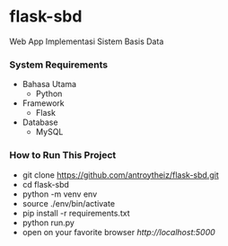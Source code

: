 # flask-sbd
Web App Implementasi Sistem Basis Data

### System Requirements
 - Bahasa Utama
    - Python
 - Framework
    - Flask
 - Database
    - MySQL

### How to Run This Project
  - git clone https://github.com/antroytheiz/flask-sbd.git
  - cd flask-sbd
  - python -m venv env
  - source ./env/bin/activate
  - pip install -r requirements.txt
  - python run.py
  - open on your favorite browser *http://localhost:5000*
